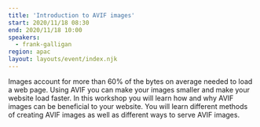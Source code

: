 ```yaml
---
title: 'Introduction to AVIF images'
start: 2020/11/18 08:30
end: 2020/11/18 10:00
speakers:
  - frank-galligan
region: apac
layout: layouts/event/index.njk
---
```


Images account for more than 60% of the bytes on average needed to load a web page. Using AVIF you can make your images smaller and make your website load faster. In this workshop you will learn how and why AVIF images can be beneficial to your website. You will learn different methods of creating AVIF images as well as different ways to serve AVIF images.
